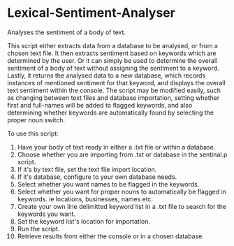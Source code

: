 # Lexical-Sentiment-Analyser
Analyses the sentiment of a body of text.

This script either extracts data from a database to be analysed, or from a chosen text file. 
It then extracts sentiment based on keywords which are determined by the user. Or it can simply
be used to determine the overall sentiment of a body of text without assigning the sentiment to
a keyword. Lastly, it returns the analysed data to a new database, which records instances of 
mentioned sentiment for that keyword, and displays the overall text sentiment within the console.
The script may be modified easily, such as changing between text files and database importation,
setting whether first and full-names will be added to flagged keywords, and also determining
whether keywords are automatically found by selecting the proper noun switch.

To use this script:
1. Have your body of text ready in either a .txt file or within a database.
2. Choose whether you are importing from .txt or database in the sentinal.p script.
3. If it's by text file, set the text file import location.
4. If it's database, configure to your own database needs.
5. Select whether you want names to be flagged in the keywords.
6. Select whether you want for proper nouns to automatically be flagged in keywords. ie locations, businesses, names etc.
7. Create your own line delimitted keyword list in a .txt file to search for the keywords you want.
8. Set the keyword list's location for importation.
9. Run the script.
10. Retrieve results from either the console or in a chosen database.

